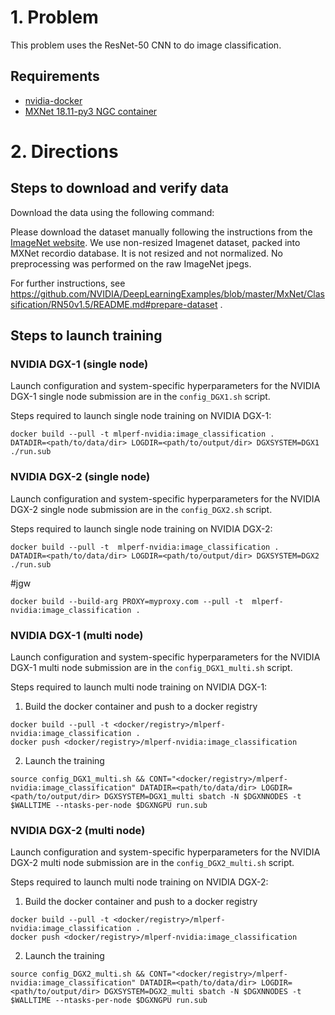 # 1. Problem

This problem uses the ResNet-50 CNN to do image classification.

## Requirements
* [nvidia-docker](https://github.com/NVIDIA/nvidia-docker)
* [MXNet 18.11-py3 NGC container](https://ngc.nvidia.com/registry/nvidia-mxnet)

# 2. Directions
## Steps to download and verify data
Download the data using the following command:

Please download the dataset manually following the instructions from the [ImageNet website](http://image-net.org/download). We use non-resized Imagenet dataset, packed into MXNet recordio database. It is not resized and not normalized. No preprocessing was performed on the raw ImageNet jpegs.

For further instructions, see https://github.com/NVIDIA/DeepLearningExamples/blob/master/MxNet/Classification/RN50v1.5/README.md#prepare-dataset .

## Steps to launch training

### NVIDIA DGX-1 (single node)
Launch configuration and system-specific hyperparameters for the NVIDIA DGX-1
single node submission are in the `config_DGX1.sh` script.

Steps required to launch single node training on NVIDIA DGX-1:

```
docker build --pull -t mlperf-nvidia:image_classification .
DATADIR=<path/to/data/dir> LOGDIR=<path/to/output/dir> DGXSYSTEM=DGX1 ./run.sub
```

### NVIDIA DGX-2 (single node)
Launch configuration and system-specific hyperparameters for the NVIDIA DGX-2
single node submission are in the `config_DGX2.sh` script.

Steps required to launch single node training on NVIDIA DGX-2:

```
docker build --pull -t  mlperf-nvidia:image_classification .
DATADIR=<path/to/data/dir> LOGDIR=<path/to/output/dir> DGXSYSTEM=DGX2 ./run.sub
```

#jgw
```
docker build --build-arg PROXY=myproxy.com --pull -t  mlperf-nvidia:image_classification .
```

### NVIDIA DGX-1 (multi node)
Launch configuration and system-specific hyperparameters for the NVIDIA DGX-1
multi node submission are in the `config_DGX1_multi.sh` script.

Steps required to launch multi node training on NVIDIA DGX-1:

1. Build the docker container and push to a docker registry
```
docker build --pull -t <docker/registry>/mlperf-nvidia:image_classification .
docker push <docker/registry>/mlperf-nvidia:image_classification
```

2. Launch the training
```
source config_DGX1_multi.sh && CONT="<docker/registry>/mlperf-nvidia:image_classification" DATADIR=<path/to/data/dir> LOGDIR=<path/to/output/dir> DGXSYSTEM=DGX1_multi sbatch -N $DGXNNODES -t $WALLTIME --ntasks-per-node $DGXNGPU run.sub
```

### NVIDIA DGX-2 (multi node)
Launch configuration and system-specific hyperparameters for the NVIDIA DGX-2
multi node submission are in the `config_DGX2_multi.sh` script.

Steps required to launch multi node training on NVIDIA DGX-2:

1. Build the docker container and push to a docker registry
```
docker build --pull -t <docker/registry>/mlperf-nvidia:image_classification .
docker push <docker/registry>/mlperf-nvidia:image_classification
```

2. Launch the training
```
source config_DGX2_multi.sh && CONT="<docker/registry>/mlperf-nvidia:image_classification" DATADIR=<path/to/data/dir> LOGDIR=<path/to/output/dir> DGXSYSTEM=DGX2_multi sbatch -N $DGXNNODES -t $WALLTIME --ntasks-per-node $DGXNGPU run.sub
```
